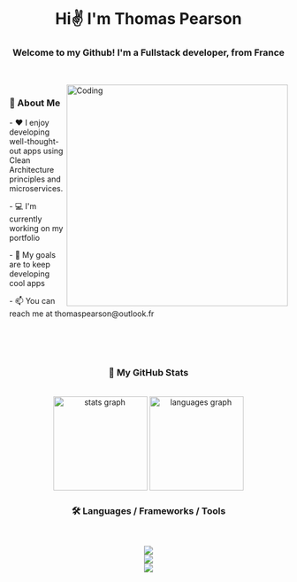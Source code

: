 <div align="center">
  
  # Hi✌️ I'm Thomas Pearson

  <!--
  <img src="https://img.freepik.com/premium-vector/abstract-dark-blue-modern-futuristic-science-technology-hi-tech-digital-abstract-dark-blue-colorful-design-banner-background-vector-abstract-graphic-design-banner-pattern-background-web-template_181182-33452.jpg"/>
  -->
  
  <h3> Welcome to my Github! I'm a Fullstack developer, from France <img height="15" width="25" src="https://upload.wikimedia.org/wikipedia/commons/thumb/6/62/Flag_of_France.png/1280px-Flag_of_France.png" /></h3>
  <br/>

</div>

<img align="right" alt="Coding" width="400" src="https://i.pinimg.com/originals/e4/26/70/e426702edf874b181aced1e2fa5c6cde.gif" />

  <h3 align="left">🙂 About Me</h3>

  <div align="left" style="margin-right:60px;">
    <p>- ❤️ I enjoy developing well-thought-out apps using Clean Architecture principles and microservices.</p>
    <p>- 💻 I'm currently working on my portfolio</p>
    <p>- 🎯 My goals are to keep developing cool apps</p>
    <p>- 📫 You can reach me at thomaspearson@outlook.fr</p>
  </div>

<br/>
<br/>
<br/>

<h3 align="center">🚀 My GitHub Stats</h3>
<br/>

<div align="center">
  <img src="https://github-readme-stats.vercel.app/api?username=ThomasJson&hide_title=false&hide_rank=false&show_icons=true&include_all_commits=true&count_private=true&disable_animations=false&theme=vue&locale=en&hide_border=false&order=1" height="170" alt="stats graph"  />
  <img src="https://github-readme-stats.vercel.app/api/top-langs?username=ThomasJson&locale=en&hide_title=false&layout=compact&card_width=320&langs_count=5&theme=vue&hide_border=false&order=2" height="170" alt="languages graph"  />
</div>

<h3 align="center">🛠 Languages / Frameworks / Tools</h3>
<br/>

<p align="center">
  <a href="https://skillicons.dev">
    <img src="https://skillicons.dev/icons?i=dotnet,visualstudio,cs,idea,java,hibernate,maven,docker,php,powershell,postman" />
    <br/>
    <img src="https://skillicons.dev/icons?i=vscode,npm,react,tailwind,js,html,css" />
    <br/>
    <img src="https://skillicons.dev/icons?i=github,git,notion" />
  </a>
</p>

###

<!--
**ThomasJson/ThomasJson** is a ✨ _special_ ✨ repository because its `README.md` (this file) appears on your GitHub profile.

Here are some ideas to get you started:

<p>StreetFood-React is the Streetfood Web UI, developed on React.js</p>
<p>Streetfood-APIs are microservices developed on Quarkus</p>
<p>Quill is a Web Notepad application developed on Blazor Server</p>
<p>SiamSyntax is a translation app developed on WPF</p>
<p>Blazor-Template is a template I created to start new Blazor Server applications</p>

- 🔭 I’m currently working on ...
- 🌱 I’m currently learning ...
- 👯 I’m looking to collaborate on ...
- 🤔 I’m looking for help with ...
- 💬 Ask me about ...
- 📫 How to reach me: ...
- 😄 Pronouns: ...
- ⚡ Fun fact: ...
-->
